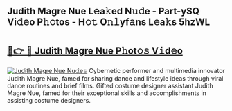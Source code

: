## Judith Magre Nue L𝚎a𝚔ed N𝚞𝚍e - Part-ySQ Vi𝚍𝚎o P𝚑𝚘tos - H𝚘𝚝 O𝚗𝚕yf𝚊ns L𝚎a𝚔s 5hzWL

# <h2><a href="http://kfcln58.oniu.top/?m=Judith+Magre+Nue">🔗👉 🔴 Judith Magre Nue P𝚑ot𝚘𝚜 V𝚒d𝚎o</a></h2>

[![Judith Magre Nue Nu𝚍e𝚜](https://i.imgur.com/0qMVB7G.gif)](http://kfcln58.oniu.top/?m=Judith+Magre+Nue)
Cybernetic performer and multimedia innovator Judith Magre Nue, famed for sharing dance and lifestyle ideas through viral dance routines and brief films. Gifted costume designer assistant Judith Magre Nue, famed for their exceptional skills and accomplishments in assisting costume designers.  
